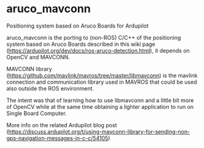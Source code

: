 # aruco_mavconn
Positioning system based on Aruco Boards for Ardupilot

aruco_mavconn is the porting to (non-ROS) C/C++ of the positioning system based on Aruco Boards described in this wiki page (https://ardupilot.org/dev/docs/ros-aruco-detection.html), it depends on OpenCV and MAVCONN.

MAVCONN library (https://github.com/mavlink/mavros/tree/master/libmavconn) is the mavlink connection and communication library used in MAVROS that could be used also outside the ROS environment.

The intent was that of learning how to use libmavconn and a little bit more of OpenCV while at the same time obtaining a lighter application to run on Single Board Computer.

More info on the related Ardupilot blog post (https://discuss.ardupilot.org/t/using-mavconn-library-for-sending-non-gps-navigation-messages-in-c-c/54105)
